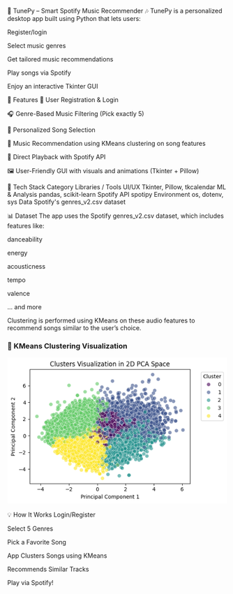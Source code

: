 🎵 TunePy – Smart Spotify Music Recommender 🎶
TunePy is a personalized desktop app built using Python that lets users:

Register/login

Select music genres

Get tailored music recommendations

Play songs via Spotify

Enjoy an interactive Tkinter GUI

🚀 Features
🔐 User Registration & Login

🎧 Genre-Based Music Filtering (Pick exactly 5)

🎵 Personalized Song Selection

🤖 Music Recommendation using KMeans clustering on song features

🎼 Direct Playback with Spotify API

🖼️ User-Friendly GUI with visuals and animations (Tkinter + Pillow)

🧠 Tech Stack
Category	Libraries / Tools
UI/UX	Tkinter, Pillow, tkcalendar
ML & Analysis	pandas, scikit-learn
Spotify API	spotipy
Environment	os, dotenv, sys
Data	Spotify's genres_v2.csv dataset


📊 Dataset
The app uses the Spotify genres_v2.csv dataset, which includes features like:

danceability

energy

acousticness

tempo

valence

... and more

Clustering is performed using KMeans on these audio features to recommend songs similar to the user’s choice.
### 🎯 KMeans Clustering Visualization

![KMeans Clusters](kmeans_clusters.png)

💡 How It Works
Login/Register

Select 5 Genres

Pick a Favorite Song

App Clusters Songs using KMeans

Recommends Similar Tracks

Play via Spotify!
